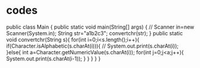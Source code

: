 # codes

public class Main
{
	public static void main(String[] args) {
	   // Scanner in=new Scanner(System.in);
	    String str="a1b2c3";
	    convertchr(str);
	}
	public static void convertchr(String s){
	   for(int i=0;i<s.length();i++){
	   if(Character.isAlphabetic(s.charAt(i))){
	      // System.out.print(s.charAt(i));
	   }else{
	       int a=Character.getNumericValue(s.charAt(i));
	       for(int j=0;j<a;j++){
	           System.out.print(s.charAt(i-1));
	       }
	   }
	   } 
	}
}
